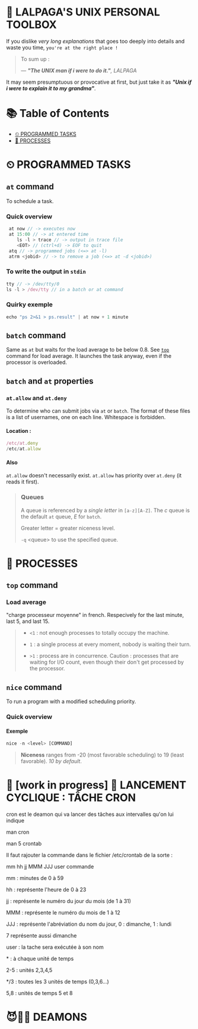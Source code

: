 # 🐧 LALPAGA'S UNIX PERSONAL TOOLBOX

If you dislike *very long explanations* that goes too deeply into details and waste you time, `you're at the right place !`

> To sum up :
>
> &mdash; _**"The UNIX man if i were to do it."**, LALPAGA_

It may seem presumptuous or provocative at first, but just take it as _**"Unix if i were to explain it to my grandma"**_.

# 📚 Table of Contents

- [⏲ PROGRAMMED TASKS](#-programmed-tasks)
- [👾 PROCESSES](#-processes)

# ⏲ PROGRAMMED TASKS

## `at` command

To schedule a task.

### Quick overview

```js
 at now // -> executes now
 at 15:00 // -> at entered time
	ls -l > trace // -> output in trace file
	<EOT> // (ctrl+d) -> EOF to quit 
 atq // -> programmed jobs (<=> at -l)
 atrm <jobid> // -> to remove a job (<=> at -d <jobid>)
```

### To write the output in `stdin`

```js
tty // -> /dev/tty/0
ls -l > /dev/tty // in a batch or at command
```

### Quirky exemple

```js
echo "ps 2>&1 > ps.result" | at now + 1 minute
```

## `batch` command

Same as `at` but waits for the load average to be below 0.8. See [`top`](#top-command) command for load average.
It launches the task anyway, even if the processor is overloaded.

## `batch` and `at` properties

### `at.allow` and `at.deny` 

To determine who can submit jobs via `at` or `batch`.
The format of these files is a list of usernames, one on each line. Whitespace is forbidden. 

#### Location :

```js
/etc/at.deny
/etc/at.allow
```
#### Also

`at.allow` doesn't necessarily exist.
`at.allow` has priority over `at.deny` (it reads it first).

> ### Queues
>
> A queue is referenced by a _single letter_ in `[a-z][A-Z]`. The _c_ queue is the default `at` queue, _E_ for `batch`.
>
> Greater letter = greater niceness level.
>
> `-q` \<queue\> to use the specified queue.

# 👾 PROCESSES

## `top` command 

### Load average 

"charge processeur moyenne" in french. Respecively for the last minute, last 5, and last 15. 
> - `<1` : not enough processes to totally occupy the machine.
>
> - `1` : a single process at every moment, nobody is waiting their turn.
>
> - `>1` : process are in concurrence.  Caution : processes that are waiting for I/O count, even though their don't get processed by the processor.

## `nice` command

To run a program with a modified scheduling priority.

### Quick overview

#### Exemple

```js
nice -n <level> [COMMAND]
```

> **Niceness** ranges from -20 (most favorable scheduling) to 19 (least favorable). _10 by default_.



# 👷‍ [work in progress] 👷‍ LANCEMENT CYCLIQUE : TÂCHE CRON

cron est le deamon qui va lancer des tâches aux intervalles qu'on lui indique

man cron

man 5 crontab


Il faut rajouter la commande dans le fichier /etc/crontab de la sorte : 

mm hh jj MMM JJJ user commande

mm : minutes de 0 à 59

hh : représente l'heure de 0 à 23

jj : représente le numéro du jour du mois (de 1 à 31)

MMM : représente le numéro du mois de 1 à 12

JJJ : représente l'abréviation du nom du jour, 0 : dimanche, 1 : lundi

7 représente aussi dimanche

user : la tache sera exécutée à son nom

\* : à chaque unité de temps

2-5 : unités 2,3,4,5

*/3 : toutes les 3 unités de temps (0,3,6...)

5,8 : unités de temps 5 et 8

# 😈👹👺 DEAMONS

